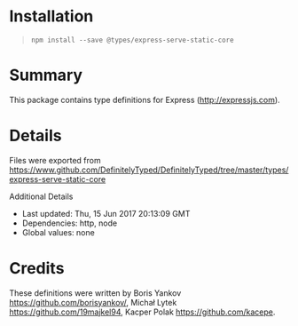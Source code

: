 # Installation
> `npm install --save @types/express-serve-static-core`

# Summary
This package contains type definitions for Express (http://expressjs.com).

# Details
Files were exported from https://www.github.com/DefinitelyTyped/DefinitelyTyped/tree/master/types/express-serve-static-core

Additional Details
 * Last updated: Thu, 15 Jun 2017 20:13:09 GMT
 * Dependencies: http, node
 * Global values: none

# Credits
These definitions were written by Boris Yankov <https://github.com/borisyankov/>, Michał Lytek <https://github.com/19majkel94>, Kacper Polak <https://github.com/kacepe>.
